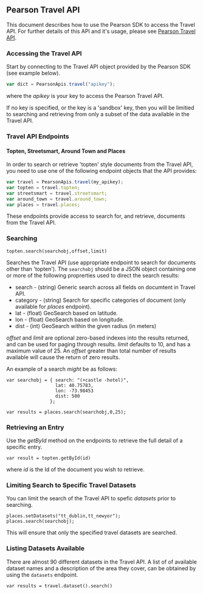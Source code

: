 ## Pearson Travel API

This document describes how to use the Pearson SDK to access the Travel API. For further details of this API and it's usage, please see [Pearson Travel API](http://developer.pearson.com/apis/topten-travel-guides/).

### Accessing the Travel API
Start by connecting to the Travel API object provided by the Pearson SDK (see example below). 
```Javascript
var dict = PearsonApis.travel("apikey");
```

where the _apikey_ is your key to access the Pearson Travel API. 

If no key is specified, or the key is a 'sandbox' key, then you will be limitied to searching and retrieving from only a subset of the data available in the Travel API.

### Travel API Endpoints

#### Topten, Streetsmart, Around Town and Places

In order to search or retrieve 'topten' style documents from the Travel API, you need to use one of the following endpoint objects that the API provides:

```Javascript
var travel = PearsonApis.travel(my_apikey);
var topten = travel.topten;
var streetsmart = travel.streetsmart;
var around_town = travel.around_town;
var places = travel.places;
```
These endpoints provide access to search for, and retrieve, documents from the Travel API.

### Searching 
```
topten.search(searchobj,offset,limit)
```
Searches the Travel API (use appropriate endpoint to search for documents other than 'topten'). The ```searchobj``` should be a JSON object containing one or more of the following proprerties used to direct the search results:

* search - (string) Generic search across all fields on documtent in Travel API. 
* category - (string) Search for specific categories of document (only available for _places_ endpoint).
* lat - (float) GeoSearch based on latitude.
* lon - (float) GeoSearch based on longitude.
* dist - (int) GeoSearch within the given radius (in meters)

_offset_ and _limit_ are optional zero-based indexes into the results returned, and can be used for paging through results. _limit_ defaults to 10, and has a maximum value of 25. An _offset_ greater than total number of results available will cause the return of zero results.

An example of a search *might* be as follows:
```
var searchobj = { search: "(+castle -hotel)",
                  lat: 40.75783,
                  lon: -73.98453
                  dist: 500
                };

var results = places.search(searchobj,0,25);
```

### Retrieving an Entry
Use the _getById_ method on the endpoints to retrieve the full detail of a specific entry.
```
var result = topten.getById(id)
```
where _id_ is the Id of the document you wish to retrieve.

### Limiting Search to Specific Travel Datasets
You can limit the search of the Travel API to spefic _datasets_ prior to searching.
```
places.setDatasets("tt_dublin,tt_newyor");
places.search(searchobj);
```
This will ensure that only the specified travel datasets are searched. 

### Listing Datasets Available
There are almost 90 different datasets in the Travel API. A list of of available dataset names and a description of the area they cover, can be obtained by using the ```datasets``` endpoint.
```
var results = travel.dataset().search()
```



